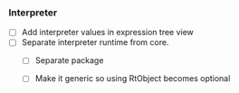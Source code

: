 ### Interpreter

- [ ] Add interpreter values in expression tree view
- [ ] Separate interpreter runtime from core.
    - [ ] Separate package
    - [ ] Make it generic so using RtObject becomes optional

